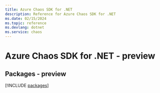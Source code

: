 ```yaml
---
title: Azure Chaos SDK for .NET
description: Reference for Azure Chaos SDK for .NET
ms.date: 02/15/2024
ms.topic: reference
ms.devlang: dotnet
ms.service: chaos
---
```

# Azure Chaos SDK for .NET - preview
## Packages - preview
[!INCLUDE [packages](chaos-index.md)]